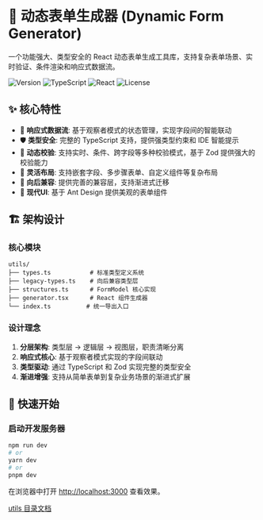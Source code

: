 # 🚀 动态表单生成器 (Dynamic Form Generator)

一个功能强大、类型安全的 React 动态表单生成工具库，支持复杂表单场景、实时验证、条件渲染和响应式数据流。

![Version](https://img.shields.io/badge/version-1.0.0-blue.svg)
![TypeScript](https://img.shields.io/badge/TypeScript-5.0+-blue.svg)
![React](https://img.shields.io/badge/React-18+-green.svg)
![License](https://img.shields.io/badge/license-MIT-green.svg)

## ✨ 核心特性

- 🎯 **响应式数据流**: 基于观察者模式的状态管理，实现字段间的智能联动
- 🛡️ **类型安全**: 完整的 TypeScript 支持，提供强类型约束和 IDE 智能提示
- 🔧 **动态校验**: 支持实时、条件、跨字段等多种校验模式，基于 Zod 提供强大的校验能力
- 🎨 **灵活布局**: 支持嵌套字段、多步骤表单、自定义组件等复杂布局
- 🔄 **向后兼容**: 提供完善的兼容层，支持渐进式迁移
- 📱 **现代UI**: 基于 Ant Design 提供美观的表单组件

## 🏗️ 架构设计

### 核心模块

```
utils/
├── types.ts           # 标准类型定义系统
├── legacy-types.ts    # 向后兼容类型层
├── structures.ts      # FormModel 核心实现
├── generator.tsx      # React 组件生成器
└── index.ts          # 统一导出入口
```

### 设计理念

1. **分层架构**: 类型层 → 逻辑层 → 视图层，职责清晰分离
2. **响应式核心**: 基于观察者模式实现的字段间联动
3. **类型驱动**: 通过 TypeScript 和 Zod 实现完整的类型安全
4. **渐进增强**: 支持从简单表单到复杂业务场景的渐进式扩展

## 🚦 快速开始

### 启动开发服务器

```bash
npm run dev
# or
yarn dev
# or
pnpm dev
```

在浏览器中打开 [http://localhost:3000](http://localhost:3000) 查看效果。

[utils 目录文档](./utils/README.md)
